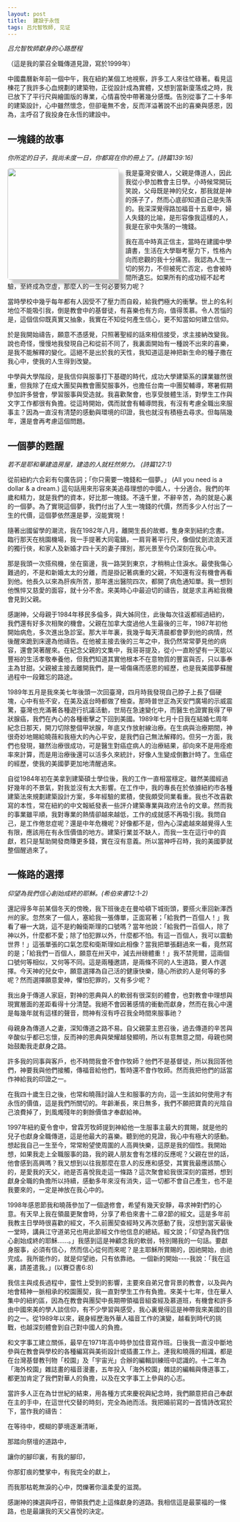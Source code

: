 ```yaml
---
layout: post  
title:  建設于永恆
tags: 吕允智牧師, 见证
---
```



*吕允智牧師獻身的心路歷程*

（這是我的蒙召全職傳道見證，寫於1999年）

中國農曆新年前一個中午，我在紐約某個工地視察，許多工人來往忙碌著。看見這棟花了我許多心血規劃的建築物，正從設計成為實體，又想到當新廈落成之時，我已放下了平行尺與繪圖版的專業，心情喜悅中帶著幾分感慨。告別從事了二十多年的建築設計，心中雖然懷念，但卻毫無不舍，反而洋溢著說不出的喜樂與感恩，因為，主呼召了我投身在永恆的建設中。

一塊錢的故事
-------------

*你所定的日子，我尚未度一日，你都寫在你的冊上了。(詩篇139:16)* 

<img src="http://media.wcec-home.org/image/Paul&Esther440.jpg" width="250px" align='left'
style="padding-right:0em;box-shadow: 10px 10px 5px #ccc;
border-radius:5px; margin-right:1em;">
我是臺灣安徽人，父親是傳道人，因此我從小參加教會主日學。小時候常開玩笑說，父母既是神的兒女，那我就是神的孫子了，然而心底卻知道自己是失落的。我深深覺得路加福音十五章中，婦人失錢的比喻，是形容像我這樣的人，我是在家中失落的一塊錢。

我在高中時真正信主，當時在建國中學讀書，生活在大學聯考壓力下，性格內向而悲觀的我十分痛苦。我認為人生一切的努力，不但被死亡否定，也會被時間所遺忘。如果所有的成功經不起考驗，至終成為空虛，那麼人的一生何必要努力呢？

當時學校中幾乎每年都有人因受不了壓力而自殺，給我們極大的衝擊。世上的名利地位不能吸引我，倒是教會中的基督徒，有喜樂也有方向，值得羡慕。令人苦惱的是，這個信仰既真實又抽象，我實在不知從何產生信心，更不知當如何建立信仰。

於是我開始禱告，願意不憑感覺，只照著聖經的話來相信接受，求主接納改變我。說也奇怪，慢慢地我發現自己和從前不同了，我裏面開始有一種說不出來的喜樂，是我不能解釋的變化。這絕不是出於我的天性，我知道這是神把新生命的種子撒在我心中，使我的人生得到改變。

中學與大學階段，是我信仰與服事打下基礎的時代，成功大學建築系的課業雖然很重，但我除了在成大團契與教會團契服事外，也擔任台南一中團契輔導，寒暑假期參加許多營會，學習服事與受造就。我喜歡聚會，也享受肢體生活，對學生工作與文字工作都很有負擔。從這時開始，偶而就會有輔導問我，有沒有考慮全職出來服事主？因為一直沒有清楚的感動與環境的印證，我也就沒有積極去尋求。但每隔幾年，還是會再考慮這個問題。


一個夢的甦醒
------------

*若不是耶和華建造房屋，建造的人就枉然勞力。 (詩篇127:1)*

從前紐約六合彩有句廣告詞；「你只需要一塊錢和一個夢。」 (All you need is a
dollar & a dream.)
這句話用來形容來美追尋理想的中國人，十分適合。我們的年歲和精力，就是我們的資本，好比那一塊錢。不遠千里，不辭辛苦，為的就是心裏的一個夢。為了實現這個夢，我們付出了人生一塊錢的代價，然而多少人付出了一生的代價，這個夢依然還是夢，沒能實現！

隨著出國留學的潮流，我在1982年八月，離開生長的故鄉，隻身來到紐約念書。臨行那天在桃園機場，我一手提著大同電鍋，一肩背著平行尺，像個仗劍流浪天涯的獨行俠，和家人及新婚才四十天的妻子揮別，那光景至今仍深刻在我心中。

那是我頭一次搭飛機，坐在窗邊，我一路哭到東京，才稍稍止住淚水。最使我傷心難過的，不是和新婚太太的分離，而是掛記著病重的父親，不知還有沒有機會再看到他。他長久以來為肝疾所苦，那年進出醫院四次，都開了病危通知單。我一想到他憔悴又慈愛的面容，就十分不舍。來美時心中最迫切的禱告，就是求主再給我機會見到父親。

感謝神，父母親于1984年移民多倫多，與大姊同住，此後每次往返都經過紐約，我們還有好多次相聚的機會。父親在加拿大度過他人生最後的三年，1987年初他開始病危，多次進出急診室。那大半年裏，我幾乎每天清晨都會夢到他的病情，然後醒來跪到床邊為他禱告。在他被主接去後的三年之中，我仍然常常夢見他的病容，還會哭著醒來。在紀念父親的文集中，我哥哥提及，從小一直盼望有一天能以豐裕的生活孝敬奉養他，但我們知道其實他根本不在意物質的豐富與否，只以事奉主為甘甜。父親被主接去離開我們，是一場傷痛而感恩的經歷，也是我美國夢蘇醒過程中一段難忘的路途。

1989年五月是我來美七年後頭一次回臺灣，四月時我發現自己脖子上長了個硬塊，心中有些不安，在美及返台時都做了檢查。那時普世正為天安門廣場的示威震驚，臺灣也充滿著各種遊行抗議活動，世局在急速變化中，而醫生也證實我得了甲狀腺癌，我們在內心的各種衝擊之下回到美國。1989年七月十日我在結婚七周年紀念日那天，開刀切除整個甲狀腺，年底又作放射線治療。在生病與治療期間，神很奇妙地賜給曉薇和我極大的內心平安，是我們自己無法解釋的。但另一方面，我們也發現，雖然治療很成功，可是醫生對癌症病人的治療結果，卻向來不是用痊癒率來計算，而是用治療後還可以活多久來統計，好像人生變成倒數計時了。生癌症的經歷，使我的美國夢更加地清醒過來。

自從1984年初在美拿到建築碩士學位後，我的工作一直相當穩定。雖然美國經過好幾年的不景氣，對我並沒有太大影響。在工作中，我的專長在於依據紐約市各種建築法來規劃建築設計方案，多年經驗的累積，使我頗受同業看重。我也不改喜歡寫的本性，常在紐約的中文報紙發表一些評介建築專業與政府法令的文章。然而我的事業雖平順，我對專業的熱情卻越來越低，工作的成就感不再吸引我。我問自己，是工作倦怠症呢？還是中年危機呢？好像都不是，但內心深處越來越覺得人生有限，應該用在有永恆價值的地方。建築行業並不缺人，而我一生在這行中的貢獻，若只是幫助開發商賺更多錢，實在沒有意義。所以當神呼召時，我的美國夢就整個醒過來了。

一條路的選擇
------------

*仰望為我們信心創始成終的耶穌。(希伯來書12:1-2)*

還記得多年前某個冬天的傍晚，我下班後走在曼哈頓下城街頭，要搭火車回新澤西州的家。忽然來了一個人，塞給我一張傳單，正面寫著；「給我們一百個人！」我看了嚇一大跳，這不是約翰衛斯理的口號嗎？當年他說：「給我們一百個人，除了神以外，什麼都不愛；除了怕犯罪以外，什麼都不怕。有這一百個人，我可以震動世界！」這張單張的口氣怎麼和衛斯理如此相像？當我把單張翻過來一看，竟然寫的是；「給我們一百個人，願意在卅天中，減去卅磅體重！」我不禁莞爾，這兩個口號何等相似，又何等不同。這是兩種邀請，是兩條不同的人生道路，要人作選擇。今天神的兒女中，願意選擇為自己活的健康快樂，隨心所欲的人是何等的多呢？然而選擇願意愛神，懼怕犯罪的，又有多少呢？

我出身于傳道人家庭，對神的恩典與人的軟弱有很深刻的體會，也對教會中理想與現實層面的差距看得十分清楚。我絕不會因著感情的衝動而獻身，然而在我心中還是每幾年就有這樣的聲音，問神有沒有呼召我全時間來服事祂？

母親身為傳道人之妻，深知傳道之路不易。自父親蒙主恩召後，過去傳道的辛苦與辛酸似乎都已忘懷，反而神的恩典與榮耀越發顯明，所以有意無意之間，母親也開始鼓勵我走獻身之路。

許多我的同事與客戶，也不時問我會不會作牧師？他們不是基督徒，所以我回答他們，神要我與他們接觸，傳福音給他們，暫時還不會作牧師。然而我把他們的話當作神給我的印證之一。

在我四十歲生日之後，也常和曉薇討論人生和服事的方向，這一生該如何使用才有永恆的價值，這是我們所關切的。年齡漸長，來日無多，我們不願把寶貴的光陰自己浪費掉了，到風燭殘年的剩餘價值才奉獻給神。

1997年紐約夏令會中，曾霖芳牧師提到神給他一生服事主最大的賞賜，就是他的兒子也獻身全職傳道，這是他最大的喜樂。聽到他的見證，我心中有極大的感動。想起我自己一生至今，常常盼望使周圍的人高興快樂，這原是我的個性。我開始想，如果我走上全職服事的路，我的親人朋友會有怎樣的反應呢？父親在世的話，他會感到高興嗎？我又想到以往我那麼在意人的反應和感受，其實我最應該關心的，是愛我的天父，祂是否喜悅我走這一條路？這次聚會給我很深刻的震撼，想到獻身全職的負擔所以持續，感動多年來沒有消失，這一切都不會自己產生，也不是我要來的，一定是神放在我心中的。

1998年感恩節我和曉薇參加了一個退修會，希望有幾天安靜，尋求神對們的心意。有天早上我在領晨更聚會時，分享了希伯來書十二章2節的經文。這是多年前我教主日學時很喜歡的經文，不久前團契查經時又再次感動了我，沒想到當天最後一堂時，講員江守道弟兄也用此節經文作他信息的總結。經文說；「仰望為我們信心創始成終的耶穌……。」我感到這是神顧念我的軟弱，特別賜我的一句話。要獻身服事，必須有信心，然而信心從何而來呢？是主耶穌所賞賜的，因祂開始，由祂完成。我所能作的，就是仰望祂，只有依靠祂。
一個新的開始----我說：「我在這裏，請差遣我。」(以賽亞書6:8)

我信主與成長過程中，靈性上受到的影響，主要來自弟兄會背景的教會，以及與內地會精神一脈相承的校園團契，我一直對學生工作有負擔。來美十七年，住在華人集中的紐約區，因為在教會與團契中長期帶領福音組查經及慕道班，有機會和許多由中國來美的學人談信仰，有不少學習與感受，我心裏覺得這是神帶我來美國的目的之一。從1989年以來，親身經歷海外華人福音工作的演變，越看到時代的挑戰，也越深刻體會到自己對中國人的負擔。

和文字事工建立關係，最早在1971年高中時參加佳音寫作班。日後我一直沒中斷地參與在教會與學校的各種編寫與美術設計或插畫工作上。連我和曉薇的相識，都是在台灣基督教刊物「校園」及「宇宙光」合辦的編輯訓練班中認識的。十二年為「海外校園」雜誌畫的福音漫畫，五年投入「海外校園」雜誌的編輯與傳道事工，都更加肯定了我們對華人的負擔，以及在文字事工上參與的心志。

當許多人正在為廿世紀的結束，用各種方式來慶祝與紀念時，我們願意把自己奉獻在主的手中，在這世代交替的時刻，完全為祂而活。我把婚前寫的一首情詩改寫於下，當作我的禱告：

在等待中，模糊的夢境逐漸清晰，

那踏向祭壇的道路中，

讓你的腳印裏，有我的腳印，

你那釘痕的雙掌中，有我完全的獻上，

而我那枯乾無淚的心中，閃爍著你溫柔愛的滋潤。

感謝神的揀選與呼召，帶領我們走上這條獻身的道路。我相信這是最蒙福的一條路，也是最讓我的天父喜悅的決定。 
